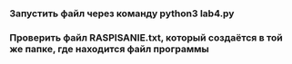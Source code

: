 ### Запустить файл через команду python3 lab4.py
### Проверить файл RASPISANIE.txt, который создаётся в той же папке, где находится файл программы
